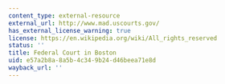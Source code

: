 ```yaml
---
content_type: external-resource
external_url: http://www.mad.uscourts.gov/
has_external_license_warning: true
license: https://en.wikipedia.org/wiki/All_rights_reserved
status: ''
title: Federal Court in Boston
uid: e57a2b8a-8a5b-4c34-9b24-d46beea71e8d
wayback_url: ''
---
```

